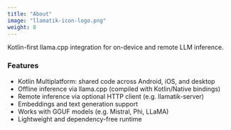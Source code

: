```yaml
---
title: "About"
image: "llamatik-icon-logo.png"
weight: 8
---
```


Kotlin-first llama.cpp integration for on-device and remote LLM inference.

### Features

* Kotlin Multiplatform: shared code across Android, iOS, and desktop
* Offline inference via llama.cpp (compiled with Kotlin/Native bindings)
* Remote inference via optional HTTP client (e.g. llamatik-server)
* Embeddings and text generation support
* Works with GGUF models (e.g. Mistral, Phi, LLaMA)
* Lightweight and dependency-free runtime
